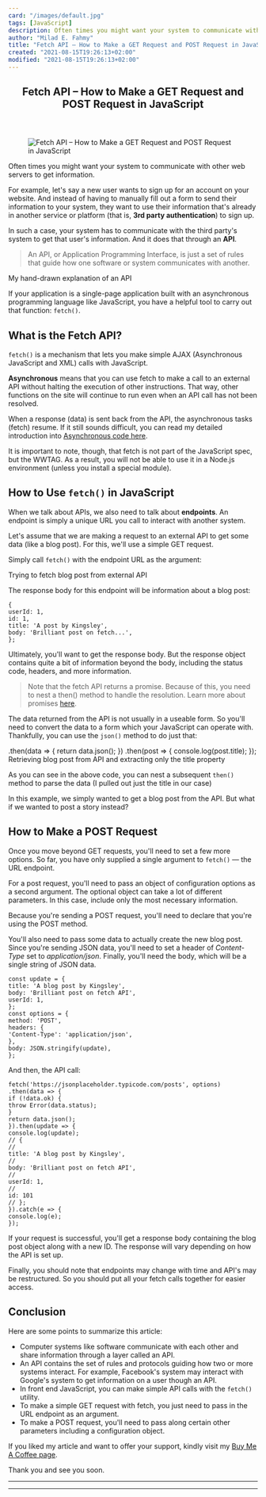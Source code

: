```yaml
---
card: "/images/default.jpg"
tags: [JavaScript]
description: Often times you might want your system to communicate with ot
author: "Milad E. Fahmy"
title: "Fetch API – How to Make a GET Request and POST Request in JavaScript"
created: "2021-08-15T19:26:13+02:00"
modified: "2021-08-15T19:26:13+02:00"
---
```

<div class="site-wrapper">
<main id="site-main" class="site-main outer">
<div class="inner">
<article class="post-full post tag-javascript tag-api ">
<header class="post-full-header">
<h1 class="post-full-title">Fetch API – How to Make a GET Request and POST Request in JavaScript</h1>
</header>
<figure class="post-full-image">
<picture>
<source media="(max-width: 700px)" sizes="1px" srcset="data:image/gif;base64,R0lGODlhAQABAIAAAAAAAP///yH5BAEAAAAALAAAAAABAAEAAAIBRAA7 1w">
<source media="(min-width: 701px)" sizes="(max-width: 800px) 400px,
(max-width: 1170px) 700px,
1400px" srcset="/news/content/images/size/w300/2021/05/Fetch-API.png 300w,
/news/content/images/size/w600/2021/05/Fetch-API.png 600w,
/news/content/images/size/w1000/2021/05/Fetch-API.png 1000w,
/news/content/images/size/w2000/2021/05/Fetch-API.png 2000w">
<img onerror="this.style.display='none'" src="/news/content/images/size/w2000/2021/05/Fetch-API.png" alt="Fetch API – How to Make a GET Request and POST Request in JavaScript">
</picture>
</figure>
<section class="post-full-content">
<div class="post-content">
<p>Often times you might want your system to communicate with other web servers to get information.</p>
<p>For example, let's say a new user wants to sign up for an account on your website. And instead of having to manually fill out a form to send their information to your system, they want to use their information that's already in another service or platform (that is, <strong>3rd party authentication</strong>) to sign up. </p>
<p>In such a case, your system has to communicate with the third party's system to get that user's information. And it does that through an <strong>API</strong>.</p>
<blockquote>An API, or Application Programming Interface, is just a set of rules that guide how one software or system communicates with another.</blockquote>
<figcaption>My hand-drawn explanation of an API</figcaption>
</figure>
<p>If your application is a single-page application built with an asynchronous programming language like JavaScript, you have a helpful tool to carry out that function: <code>fetch()</code>.</p>
<h2 id="what-is-the-fetch-api">What is the Fetch API?</h2>
<p><code>fetch()</code> is a mechanism that lets you make simple AJAX (Asynchronous JavaScript and XML) calls with JavaScript.</p>
<p><strong>Asynchronous</strong> means that you can use fetch to make a call to an external API without halting the execution of other instructions. That way, other functions on the site will continue to run even when an API call has not been resolved.</p>
<p>When a response (data) is sent back from the API, the asynchronous tasks (fetch) resume. If it still sounds difficult, you can read my detailed introduction into <a href="https://ubahthebuilder.tech/introduction-to-asynchronous-programming-with-javascript">Asynchronous code here</a>.</p>
<p>It is important to note, though, that fetch is not part of the JavaScript spec, but the WWTAG. As a result, you will not be able to use it in a Node.js environment (unless you install a special module).</p>
<h2 id="how-to-use-fetch-in-javascript">How to Use <code>fetch()</code> in JavaScript</h2>
<p>When we talk about APIs, we also need to talk about <strong>endpoints</strong>. An endpoint is simply a unique URL you call to interact with another system.</p>
<p>Let's assume that we are making a request to an external API to get some data (like a blog post). For this, we'll use a simple<em> </em>GET request.</p>
<p>Simply call <code>fetch()</code> with the endpoint URL as the argument:</p>
<figcaption>Trying to fetch blog post from external API</figcaption>
</figure>
<p>The response body for this endpoint will be information about a blog post:</p><pre><code class="language-js">{
userId: 1,
id: 1,
title: 'A post by Kingsley',
body: 'Brilliant post on fetch...',
};</code></pre>
<p>Ultimately, you'll want to get the response body. But the response object contains quite a bit of information beyond the body, including the status code, headers, and more information.</p>
<blockquote>Note that the fetch API returns a promise. Because of this, you need to nest a then() method to handle the resolution. Learn more about promises <a href="https://ubahthebuilder.tech/introduction-to-asynchronous-programming-with-javascript">here</a>.</blockquote>
<p>The data returned from the API is not usually in a useable form. So you'll need to convert the data to a form which your JavaScript can operate with. Thankfully, you can use the <code>json()</code> method to do just that:</p>
.then(data =&gt; {
return data.json();
})
.then(post =&gt; {
console.log(post.title);
});</code></pre>
<figcaption>Retrieving blog post from API and extracting only the title property</figcaption>
</figure>
<p>As you can see in the above code, you can nest a subsequent <code>then()</code> method to parse the data (I pulled out just the title in our case)</p>
<p>In this example, we simply wanted to get a blog post from the API. But what if we wanted to post a story instead?</p>
<h2 id="how-to-make-a-post-request">How to Make a POST Request</h2>
<p>Once you move beyond GET requests, you'll need to set a few more options. So far, you have only supplied a single argument to <code>fetch()</code> — the URL endpoint.</p>
<p>For a post request, you'll need to pass an object of configuration options as a second argument. The optional object can take a lot of different parameters. In this case, include only the most necessary information.</p>
<p>Because you're sending a POST request, you'll need to declare that you're using the POST method.</p>
<p>You'll also need to pass some data to actually create the new blog post. Since you're sending JSON data, you'll need to set a header of <em>Content-Type</em> set to <em>application/json</em>. Finally, you'll need the body, which will be a single string of JSON data.</p><pre><code class="language-js">const update = {
title: 'A blog post by Kingsley',
body: 'Brilliant post on fetch API',
userId: 1,
};
const options = {
method: 'POST',
headers: {
'Content-Type': 'application/json',
},
body: JSON.stringify(update),
};</code></pre>
<p>And then, the API call:</p><pre><code class="language-js">fetch('https://jsonplaceholder.typicode.com/posts', options)
.then(data =&gt; {
if (!data.ok) {
throw Error(data.status);
}
return data.json();
}).then(update =&gt; {
console.log(update);
// {
//
title: 'A blog post by Kingsley',
//
body: 'Brilliant post on fetch API',
//
userId: 1,
//
id: 101
// };
}).catch(e =&gt; {
console.log(e);
});</code></pre>
<p>If your request is successful, you'll get a response body containing the blog post object along with a new ID. The response will vary depending on how the API is set up.</p>
<p>Finally, you should note that endpoints may change with time and API's may be restructured. So you should put all your fetch calls together for easier access.</p>
<h2 id="conclusion">Conclusion</h2>
<p>Here are some points to summarize this article:</p>
<ul>
<li>Computer systems like software communicate with each other and share information through a layer called an API.</li>
<li>An API contains the set of rules and protocols guiding how two or more systems interact. For example, Facebook's system may interact with Google's system to get information on a user though an API.</li>
<li>In front end JavaScript, you can make simple API calls with the <code>fetch()</code> utility.</li>
<li>To make a simple GET request with fetch, you just need to pass in the URL endpoint as an argument.</li>
<li>To make a POST request, you'll need to pass along certain other parameters including a configuration object.</li>
</ul>
<p>If you liked my article and want to offer your support, kindly visit my <a href="https://buymeacoffee.com/ubahthebuilder">Buy Me A Coffee page</a>.</p>
<p>Thank you and see you soon.</p>
</div>
<hr>
<hr>
</section>
</article>
</div>
</main>
</div>
<!-- Google Tag Manager (noscript) -->
<!-- End Google Tag Manager (noscript) -->

